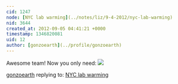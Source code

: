 ```yaml
---
cid: 1247
node: [NYC lab warming](../notes/liz/9-4-2012/nyc-lab-warming)
nid: 3644
created_at: 2012-09-05 04:41:21 +0000
timestamp: 1346820081
uid: 12
author: [gonzoearth](../profile/gonzoearth)
---
```


Awesome team! Now you only need:
<img src="http://2.bp.blogspot.com/_ClPpJWpFa_k/TMhsEY3aBtI/AAAAAAAALiA/jZY1QHSiHw8/s400/73810_10150098398577506_502532505_7478640_3277849_n.jpg" >

[gonzoearth](../profile/gonzoearth) replying to: [NYC lab warming](../notes/liz/9-4-2012/nyc-lab-warming)

